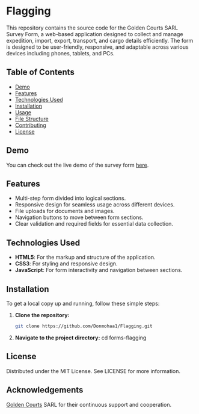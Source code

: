 # Flagging

This repository contains the source code for the Golden Courts SARL Survey Form, a web-based application designed to collect and manage expedition, import, export, transport, and cargo details efficiently. The form is designed to be user-friendly, responsive, and adaptable across various devices including phones, tablets, and PCs.

## Table of Contents

- [Demo](#demo)
- [Features](#features)
- [Technologies Used](#technologies-used)
- [Installation](#installation)
- [Usage](#usage)
- [File Structure](#file-structure)
- [Contributing](#contributing)
- [License](#license)

## Demo

You can check out the live demo of the survey form [here](https://donmohaa1.github.io/Flagging/).

## Features

- Multi-step form divided into logical sections.
- Responsive design for seamless usage across different devices.
- File uploads for documents and images.
- Navigation buttons to move between form sections.
- Clear validation and required fields for essential data collection.

## Technologies Used

- **HTML5**: For the markup and structure of the application.
- **CSS3**: For styling and responsive design.
- **JavaScript**: For form interactivity and navigation between sections.

## Installation

To get a local copy up and running, follow these simple steps:

1. **Clone the repository:**
   ```sh
   git clone https://github.com/Donmohaa1/Flagging.git

2. **Navigate to the project directory:**
   cd forms-flagging

## License
Distributed under the MIT License. See LICENSE for more information.

## Acknowledgements
[Golden Courts](https://www.goldencourtsafrica.com/) SARL for their continuous support and cooperation.
